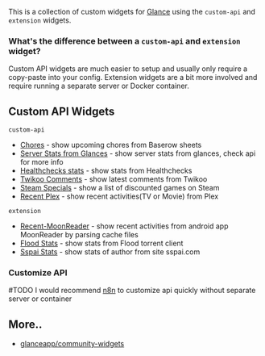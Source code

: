 This is a collection of custom widgets for [Glance](https://github.com/glanceapp/glance) using the `custom-api` and `extension` widgets.

### What's the difference between a `custom-api` and `extension` widget?

Custom API widgets are much easier to setup and usually only require a copy-paste into your config. Extension widgets are a bit more involved and require running a separate server or Docker container.

## Custom API Widgets

`custom-api`
- [Chores](widgets/chores-from-baserow/README.md) - show upcoming chores from Baserow sheets
- [Server Stats from Glances](widgets/server-stats-from-glances/README.md) - show server stats from glances, check api for more info
- [Healthchecks stats](widgets/healthchecks-stats/README.md) - show stats from Healthchecks 
- [Twikoo Comments](widgets/recent-twikoo-comments/README.md) - show latest comments from Twikoo 
- [Steam Specials](widgets/steam-specials/README.md) - show a list of discounted games on Steam
- [Recent Plex](widgets/recent-plex/README.md) - show recent activities(TV or Movie) from Plex

`extension`
- [Recent-MoonReader](widgets/recent-moonreader/README.md) - show recent activities from android app MoonReader by parsing cache files
- [Flood Stats](widgets/flood-stats/README.md) - show stats from Flood torrent client
- [Sspai Stats](widgets/sspai-stats/README.md) - show stats of author from site sspai.com

### Customize API 

#TODO
I would recommend [n8n](http://github.com/n8n-io/n8n) to customize api quickly without separate server or container

## More..

- [glanceapp/community-widgets](https://github.com/glanceapp/community-widgets)